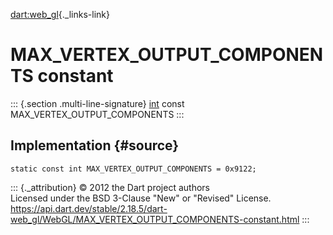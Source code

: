 [dart:web\_gl](../../dart-web_gl/dart-web_gl-library){._links-link}

MAX\_VERTEX\_OUTPUT\_COMPONENTS constant
========================================

::: {.section .multi-line-signature}
[int](../../dart-core/int-class) const MAX\_VERTEX\_OUTPUT\_COMPONENTS
:::

Implementation {#source}
--------------

``` {.language-dart data-language="dart"}
static const int MAX_VERTEX_OUTPUT_COMPONENTS = 0x9122;
```

::: {._attribution}
© 2012 the Dart project authors\
Licensed under the BSD 3-Clause \"New\" or \"Revised\" License.\
<https://api.dart.dev/stable/2.18.5/dart-web_gl/WebGL/MAX_VERTEX_OUTPUT_COMPONENTS-constant.html>
:::

